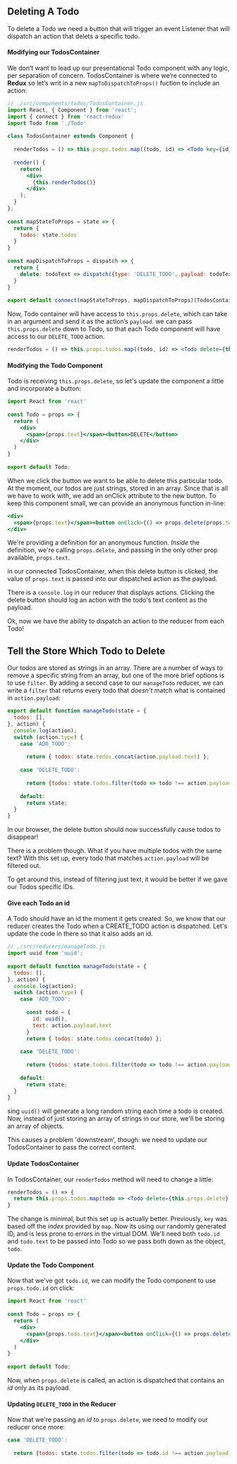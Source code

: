 ## Deleting A Todo

To delete a Todo we need a button that will trigger an event Listener that will dispatch an action that delets a specific todo.

#### Modifying our TodosContainer

We don’t want to load up our presentational Todo component with any logic, per separation of concern. TodosContainer is where we’re connected to **Redux** so let’s writ in a new `mapToDispatchToProps()` fuction to include an action:

```jsx
// ./src/components/todos/TodosContainer.js
import React, { Component } from 'react';
import { connect } from 'react-redux'
import Todo from './Todo'
 
class TodosContainer extends Component {
 
  renderTodos = () => this.props.todos.map((todo, id) => <Todo key={id} text={todo} />)
 
  render() {
    return(
      <div>
        {this.renderTodos()}
      </div>
    );
  }
};
 
const mapStateToProps = state => {
  return {
    todos: state.todos
  }
}
 
const mapDispatchToProps = dispatch => {
  return {
    delete: todoText => dispatch({type: 'DELETE_TODO', payload: todoText })
  }
}
 
export default connect(mapStateToProps, mapDispatchToProps)(TodosContainer);
```

Now, Todo container will have access to `this.props.delete`, which can take in an argument and send it as the action’s `payload`. we can pass `this.props.delete` down to Todo, so that each Todo component will have access to our `DELETE_TODO` action.

```jsx
renderTodos = () => this.props.todos.map((todo, id) => <Todo delete={this.props.delete} key={id} text={todo} />)
```

#### Modifying the Todo Component

Todo is receiving `this.props.delete`, so let's update the component a little and incorporate a button:

```jsx
import React from 'react'
 
const Todo = props => {
  return (
    <div>
      <span>{props.text}</span><button>DELETE</button>
    </div>
  )
}
 
export default Todo;
```

When we click the button we want to be able to delete this particular todo. At the moment, our todos are just strings, stored in an array. Since that is all we have to work with, we add an onClick attribute to the new button. To keep this component small, we can provide an anonymous function in-line:

```jsx
<div>
  <span>{props.text}</span><button onClick={() => props.delete(props.text)}>DELETE</button>
</div>
```

We're providing a definition for an anonymous function. *Inside* the definition, we're calling `props.delete`, and passing in the only other prop available, `props.text`.

 in our connected TodosContainer, when this delete button is clicked, the value of `props.text` is passed into our dispatched action as the payload.

There is a `console.log` in our reducer that displays actions. Clicking the delete button should log an action with the todo's text content as the payload.

Ok, now we have the ability to dispatch an action to the reducer from each Todo!

## Tell the Store Which Todo to Delete

Our todos are stored as strings in an array. There are a number of ways to remove a specific string from an array, but one of the more brief options is to use `filter`. By adding a second case to our `manageTodo` reducer, we can write a `filter` that returns every todo that *doesn't* match what is contained in `action.payload`:

```jsx
export default function manageTodo(state = {
  todos: [],
}, action) {
  console.log(action);
  switch (action.type) {
    case 'ADD_TODO':
 
      return { todos: state.todos.concat(action.payload.text) };
 
    case 'DELETE_TODO':
 
      return {todos: state.todos.filter(todo => todo !== action.payload)}
 
    default:
      return state;
  }
}
```

In our browser, the delete button should now successfully cause todos to disappear!

There is a problem though. What if you have multiple todos with the same text? With this set up, every todo that matches `action.payload` will be filtered out.

To get around this, instead of filtering just text, it would be better if we gave our Todos specific IDs.

#### Give each Todo an id

A Todo should have an id the moment it gets created. So, we know that our reducer creates the Todo when a CREATE_TODO action is dispatched. Let's update the code in there so that it also adds an id.

```jsx
// ./src/reducers/manageTodo.js
import uuid from 'uuid';
 
export default function manageTodo(state = {
  todos: [],
}, action) {
  console.log(action);
  switch (action.type) {
    case 'ADD_TODO':
 
      const todo = {
        id: uuid(),
        text: action.payload.text
      }
      return { todos: state.todos.concat(todo) };
 
    case 'DELETE_TODO':
 
      return {todos: state.todos.filter(todo => todo !== action.payload)}
 
    default:
      return state;
  }
}
```

sing `uuid()` will generate a long random string each time a todo is created. Now, instead of just storing an array of strings in our store, we'll be storing an array of objects.

This causes a problem 'downstream', though: we need to update our TodosContainer to pass the correct content.

#### Update TodosContainer

In TodosContainer, our `renderTodos` method will need to change a little:

```jsx
renderTodos = () => {
  return this.props.todos.map(todo => <Todo delete={this.props.delete} key={todo.id} todo={todo} />)
}
```

The change is minimal, but this set up is actually better. Previously, `key` was based off the *index* provided by `map`. Now its using our randomly generated ID, and is less prone to errors in the virtual DOM. We'll need both `todo.id` and `todo.text` to be passed into Todo so we pass both down as the object, `todo`.

#### Update the Todo Component

Now that we've got `todo.id`, we can modify the Todo component to use `props.todo.id` on click:

```jsx
import React from 'react'
 
const Todo = props => {
  return (
    <div>
      <span>{props.todo.text}</span><button onClick={() => props.delete(props.todo.id)}>DELETE</button>
    </div>
  )
}
 
export default Todo;
```

Now, when `props.delete` is called, an action is dispatched that contains an *id* only as its payload.

#### Updating `DELETE_TODO` in the Reducer

Now that we're passing an *id* to `props.delete`, we need to modify our reducer once more:

```jsx
case 'DELETE_TODO':
 
  return {todos: state.todos.filter(todo => todo.id !== action.payload)}
```

